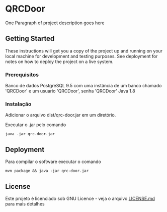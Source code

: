 # QRCDoor

One Paragraph of project description goes here

## Getting Started

These instructions will get you a copy of the project up and running on your local machine for development and testing purposes. See deployment for notes on how to deploy the project on a live system.

### Prerequisitos

Banco de dados PostgreSQL 9.5 com uma instância de um banco chamado 'QRCDoor' e um usuario 'QRCDoor', senha 'QRCDoor'
Java 1.8

### Instalação

Adicionar o arquivo dist/qrc-door.jar em um diretório.

Executar o .jar pelo comando 

```
java -jar qrc-door.jar
```

## Deployment

Para compilar o software executar o comando
```
mvn package && java -jar qrc-door.jar
```

## License

Este projeto é licenciado sob GNU Licence - veja o arquivo [LICENSE.md](LICENSE.md) para mais detalhes

